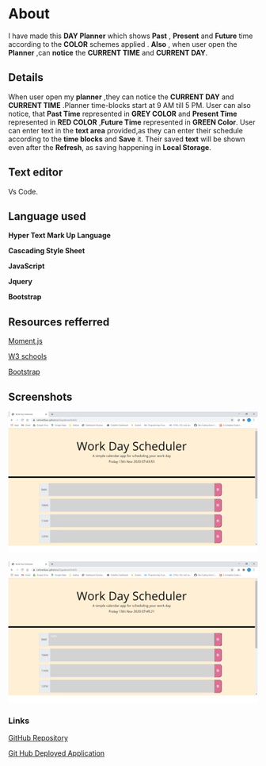 
 # About 

I have made this **DAY Planner** which shows **Past** , **Present** and
**Future** time according to the **COLOR** schemes applied
. **Also** , when user open the  **Planner** ,can **notice** 
the **CURRENT TIME** and **CURRENT DAY**.



## Details

When user open my **planner** ,they can notice the
**CURRENT DAY**  and **CURRENT TIME** .Planner time-blocks
start at 9 AM till 5 PM. User can also notice, that **Past Time** represented in
**GREY COLOR** and **Present Time** represented in **RED COLOR** ,**Future Time** represented in **GREEN Color**. User can enter text in the **text area** provided,as they can enter their schedule according to the **time blocks** and **Save** it.
Their saved **text** will be shown even after the **Refresh**, as saving happening
in **Local Storage**.

## Text editor
Vs Code.

## Language used
**Hyper Text Mark Up Language**

**Cascading Style Sheet**

**JavaScript**

**Jquery**

**Bootstrap**




## Resources refferred 
[Moment.js](https://momentjs.com/)

[W3 schools](https://www.w3schools.com/jsref/jsref_gethours.asp)

[Bootstrap](https://getbootstrap.com/docs/4.0/components/input-group/)

## Screenshots
![Screenshot 1](images/1.png)

![Screenshot 2](images/2.png)





### Links
[GitHub Repository](https://github.com/nehreetkaur/Dayplannerhmk5)

[Git Hub Deployed Application](https://nehreetkaur.github.io/Dayplannerhmk5/)